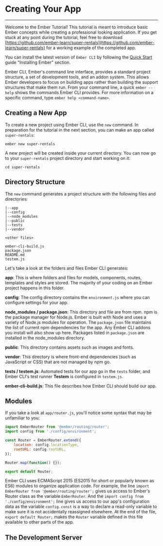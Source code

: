 # Creating Your App

---

Welcome to the Ember Tutorial! This tutorial is meant to introduce basic Ember concepts while creating a professional looking application. If you get stuck at any point during the tutorial, feel free to download [https://github.com/ember-learn/super-rentals](https://github.com/ember-learn/super-rentals) for a working example of the completed app.

You can install the latest version of `Ember CLI` by following the [Quick Start](https://guides.emberjs.com/release/getting-started/quick-start/#toc_install-ember) guide "Installing Ember" section.

Ember CLI, Ember's command line interface, provides a standard project structure, a set of development tools, and an addon system. This allows Ember developers to focus on building apps rather than building the support structures that make them run. From your command line, a quick `ember --help` shows the commands Ember CLI provides. For more information on a specific command, type `ember help <command-name>`.

## Creating a New App

To create a new project using Ember CLI, use the `new` command. In preparation for the tutorial in the next section, you can make an app called `super-rentals`:

`ember new super-rentals`

A new project will be created inside your current directory. You can now go to your `super-rentals` project directory and start working on it:

`cd super-rentals`

## Directory Structure

The `new` command generates a project structure with the following files and directories:

```
|--app
|--config
|--node_modules
|--public
|--tests
|--vendor

<other files>

ember-cli-build.js
package.json
README.md
testem.js
```

Let's take a look at the folders and files Ember CLI generates:

**app**: This is where folders and files for models, components, routes, templates and styles are stored. The majority of your coding on an Ember project happens in this folder.

**config**: The config directory contains the `environment.js` where you can configure settings for your app.

**node_modules / package.json**: This directory and file are from npm. npm is the package manager for Node.js. Ember is built with Node and uses a variety of Node.js modules for operation. The `package.json` file maintains the list of current npm dependencies for the app. Any Ember CLI addons you install will also show up here. Packages listed in `package.json` are installed in the node_modules directory.

**public**: This directory contains assets such as images and fonts.

**vendor**: This directory is where front-end dependencies (such as JavaScript or CSS) that are not managed by npm go.

**tests / testem.js**: Automated tests for our app go in the `tests` folder, and Ember CLI's test runner **Testem** is configured in `testem.js`.

**ember-cli-build.js**: This file describes how Ember CLI should build our app.

## Modules

If you take a look at `app/router.js`, you'll notice some syntax that may be unfamiliar to you:

```js
import EmberRouter from '@ember/routing/router';
import config from './config/environment';

const Router = EmberRouter.extend({
    location: config.locationType,
    rootURL: config.rootURL,
});

Router.map(function() {});

export default Router;
```

Ember CLI uses ECMAScript 2015 (ES2015 for short or popularly known as ES6) modules to organize application code. For example, the line `import EmberRouter from '@ember/routing/router';` gives us access to Ember's Router class as the variable `EmberRouter`. And the `import config from './config/environment';` line gives us access to our app's configuration data as the variable `config`. `const` is a way to declare a read-only variable to make sure it is not accidentally reassigned elsewhere. At the end of the file, `export default Router;` makes the `Router` variable defined in this file available to other parts of the app.

## The Development Server
